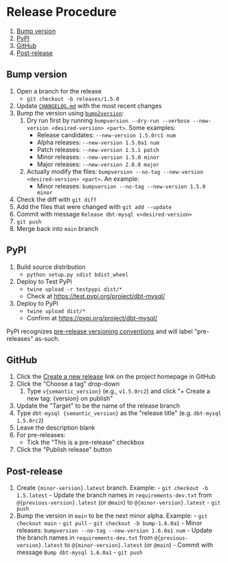 # Release Procedure

1. [Bump version](#bump-version)
1. [PyPI](#pypi)
1. [GitHub](#github)
1. [Post-release](#post-release)

## Bump version

1. Open a branch for the release
    - `git checkout -b releases/1.5.0`
1. Update [`CHANGELOG.md`](CHANGELOG.md) with the most recent changes
1. Bump the version using [`bump2version`](https://github.com/c4urself/bump2version/#bump2version):
    1. Dry run first by running `bumpversion --dry-run --verbose --new-version <desired-version> <part>`. Some examples:
        - Release candidates: `--new-version 1.5.0rc1 num`
        - Alpha releases: `--new-version 1.5.0a1 num`
        - Patch releases: `--new-version 1.5.1 patch`
        - Minor releases: `--new-version 1.5.0 minor`
        - Major releases: `--new-version 2.0.0 major`
    1. Actually modify the files: `bumpversion --no-tag --new-version <desired-version> <part>`. An example:
        - Minor releases: `bumpversion --no-tag --new-version 1.5.0 minor`
  1. Check the diff with `git diff`
  1. Add the files that were changed with `git add --update`
  1. Commit with message `Release dbt-mysql v<desired-version>`
  1. `git push`
  1. Merge back into `main` branch

## PyPI

1. Build source distribution
    - `python setup.py sdist bdist_wheel`
1. Deploy to Test PyPI
    - `twine upload -r testpypi dist/*`
    - Check at https://test.pypi.org/project/dbt-mysql/
1. Deploy to PyPI
    - `twine upload dist/*`
    - Confirm at https://pypi.org/project/dbt-mysql/

PyPI recognizes [pre-release versioning conventions](https://packaging.python.org/guides/distributing-packages-using-setuptools/#pre-release-versioning) and will label "pre-releases" as-such.

## GitHub

1. Click the [Create a new release](https://github.com/dbeatty10/dbt-mysql/releases/new) link on the project homepage in GitHub
1. Click the "Choose a tag" drop-down
    1. Type `v{semantic_version}` (e.g., `v1.5.0rc2`) and click "+ Create a new tag: {version} on publish"
1. Update the "Target" to be the name of the release branch
1. Type `dbt-mysql {semantic_version}` as the "release title" (e.g. `dbt-mysql 1.5.0rc2`)
1. Leave the description blank
1. For pre-releases:
    - Tick the "This is a pre-release" checkbox
1. Click the "Publish release" button

## Post-release
  1. Create `{minor-version}.latest` branch. Example:
    - `git checkout -b 1.5.latest`
    - Update the branch names in `requirements-dev.txt` from `@{previous-version}.latest` (or `@main`) to `@{minor-version}.latest`
    - `git push`
  1. Bump the version in `main` to be the next minor alpha. Example:
    - `git checkout main`
    - `git pull`
    - `git checkout -b bump-1.6.0a1`
    - Minor releases:
        `bumpversion --no-tag --new-version 1.6.0a1 num`
    - Update the branch names in `requirements-dev.txt` from `@{previous-version}.latest` to `@{minor-version}.latest` (or `@main`)
    - Commit with message `Bump dbt-mysql 1.6.0a1`
    - `git push`
